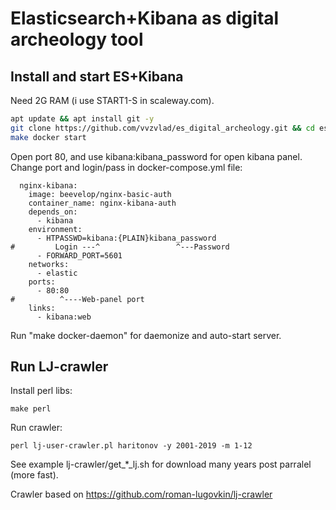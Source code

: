 # Elasticsearch+Kibana as digital archeology tool


## Install and start ES+Kibana
Need 2G RAM (i use START1-S in scaleway.com). 
```bash
apt update && apt install git -y 
git clone https://github.com/vvzvlad/es_digital_archeology.git && cd es_digital_archeology
make docker start  
```
Open port 80, and use kibana:kibana_password for open kibana panel. Change port and login/pass in docker-compose.yml file:

```
  nginx-kibana:
    image: beevelop/nginx-basic-auth
    container_name: nginx-kibana-auth
    depends_on:
      - kibana
    environment:
      - HTPASSWD=kibana:{PLAIN}kibana_password
#         Login ---^                 ^---Password
      - FORWARD_PORT=5601
    networks:
      - elastic
    ports:
      - 80:80
#          ^----Web-panel port
    links:
      - kibana:web
```
Run "make docker-daemon" for daemonize and auto-start server.


## Run LJ-crawler
Install perl libs:
```
make perl 
```

Run crawler:
```
perl lj-user-crawler.pl haritonov -y 2001-2019 -m 1-12
```

See example lj-crawler/get_*_lj.sh for download many years post parralel (more fast). 

Crawler based on https://github.com/roman-lugovkin/lj-crawler


